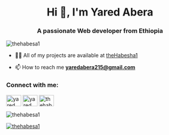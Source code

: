 <h1 align="center">Hi 👋, I'm Yared Abera</h1>
<h3 align="center">A passionate Web developer from Ethiopia</h3>

<p align="left"> <img src="https://komarev.com/ghpvc/?username=thehabesa1&label=Profile%20views&color=0e75b6&style=flat" alt="thehabesa1" /> </p>



- 👨‍💻 All of my projects are available at [theHabesha1](theHabesha1)

- 📫 How to reach me **yaredabera215@gmail.com**

<h3 align="left">Connect with me:</h3>
<p align="left">
<a href="https://twitter.com/yared_abera" target="blank"><img align="center" src="https://raw.githubusercontent.com/rahuldkjain/github-profile-readme-generator/master/src/images/icons/Social/twitter.svg" alt="yared_abera" height="30" width="40" /></a>
<a href="https://linkedin.com/in/yared abera" target="blank"><img align="center" src="https://raw.githubusercontent.com/rahuldkjain/github-profile-readme-generator/master/src/images/icons/Social/linked-in-alt.svg" alt="yared abera" height="30" width="40" /></a>
<a href="https://www.leetcode.com/thehabesa1" target="blank"><img align="center" src="https://raw.githubusercontent.com/rahuldkjain/github-profile-readme-generator/master/src/images/icons/Social/leet-code.svg" alt="thehabesa1" height="30" width="40" /></a>
</p>






<p><img align="center" src="https://github-readme-streak-stats.herokuapp.com/?user=thehabesa1&" alt="thehabesa1" /></p>
<p align="left"> <a href="https://github.com/ryo-ma/github-profile-trophy"><img src="https://github-profile-trophy.vercel.app/?username=thehabesa1" alt="thehabesa1" /></a> </p>


